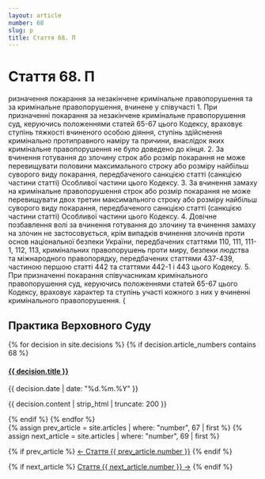 ```yaml
---
layout: article
number: 68
slug: p
title: Стаття 68. П
---
```


# Стаття 68. П

ризначення покарання за незакінчене кримінальне правопорушення та за кримінальне правопорушення, вчинене у співучасті 1. При призначенні покарання за незакінчене кримінальне правопорушення суд, керуючись положеннями статей 65-67 цього Кодексу, враховує ступінь тяжкості вчиненого особою діяння, ступінь здійснення кримінально протиправного наміру та причини, внаслідок яких кримінальне правопорушення не було доведено до кінця. 2. За вчинення готування до злочину строк або розмір покарання не може перевищувати половини максимального строку або розміру найбільш суворого виду покарання, передбаченого санкцією статті (санкцією частини статті) Особливої частини цього Кодексу. 3. За вчинення замаху на кримінальне правопорушення строк або розмір покарання не може перевищувати двох третин максимального строку або розміру найбільш суворого виду покарання, передбаченого санкцією статті (санкцією частини статті) Особливої частини цього Кодексу. 4. Довічне позбавлення волі за вчинення готування до злочину та вчинення замаху на злочин не застосовується, крім випадків вчинення злочинів проти основ національної безпеки України, передбачених статтями 110, 111, 111-1, 112, 113, кримінальних правопорушень проти миру, безпеки людства та міжнародного правопорядку, передбачених статтями 437-439, частиною першою статті 442 та статтями 442-1 і 443 цього Кодексу. 5. При призначенні покарання співучасникам кримінального правопорушення суд, керуючись положеннями статей 65-67 цього Кодексу, враховує характер та ступінь участі кожного з них у вчиненні кримінального правопорушення. {

## Практика Верховного Суду

<div class="decisions-container">
{% for decision in site.decisions %}
  {% if decision.article_numbers contains 68 %}
    <div class="decision-item">
      <h4><a href="{{ decision.url }}">{{ decision.title }}</a></h4>
      <p class="decision-date">{{ decision.date | date: "%d.%m.%Y" }}</p>
      <p class="decision-excerpt">{{ decision.content | strip_html | truncate: 200 }}</p>
    </div>
  {% endif %}
{% endfor %}
</div>

<div class="article-navigation">
  {% assign prev_article = site.articles | where: "number", 67 | first %}
  {% assign next_article = site.articles | where: "number", 69 | first %}
  
  {% if prev_article %}
    <a href="{{ prev_article.url }}" class="prev-article">← Стаття {{ prev_article.number }}</a>
  {% endif %}
  
  {% if next_article %}
    <a href="{{ next_article.url }}" class="next-article">Стаття {{ next_article.number }} →</a>
  {% endif %}
</div>
